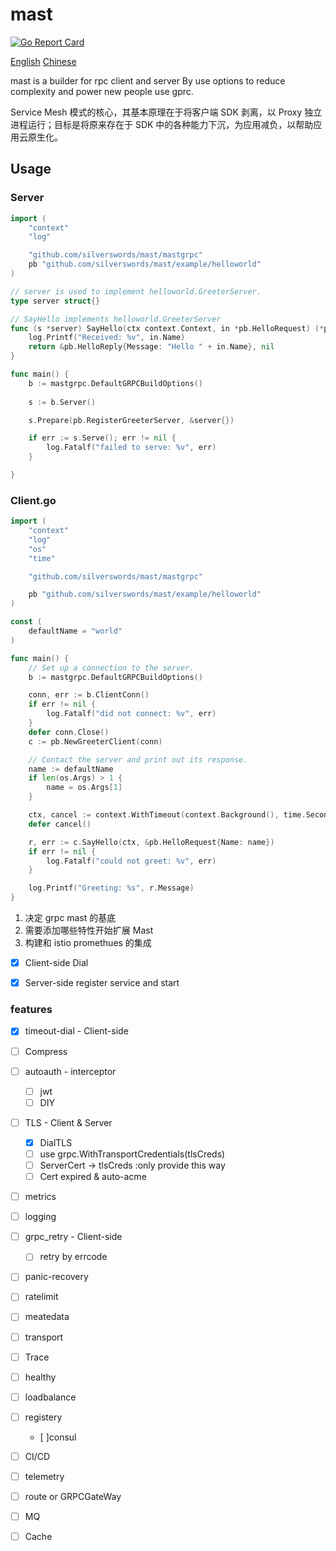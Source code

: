 # mast

[![Go Report Card](https://goreportcard.com/badge/github.com/silverswords/mast)](https://goreportcard.com/report/github.com/silverswords/mast)

[English](https://github.com/silverswords/mast/Readme) [Chinese](https://github.com/silverswords/mast/zh-cn)

mast is a builder for rpc client and server By use options to reduce complexity and power new people use gprc.

Service Mesh 模式的核心，其基本原理在于将客户端 SDK 剥离，以 Proxy 独立进程运行；目标是将原来存在于 SDK 中的各种能力下沉，为应用减负，以帮助应用云原生化。

## Usage

### Server
```go
import (
	"context"
	"log"

	"github.com/silverswords/mast/mastgrpc"
	pb "github.com/silverswords/mast/example/helloworld"
)

// server is used to implement helloworld.GreeterServer.
type server struct{}

// SayHello implements helloworld.GreeterServer
func (s *server) SayHello(ctx context.Context, in *pb.HelloRequest) (*pb.HelloReply, error) {
	log.Printf("Received: %v", in.Name)
	return &pb.HelloReply{Message: "Hello " + in.Name}, nil
}

func main() {
	b := mastgrpc.DefaultGRPCBuildOptions()
	
	s := b.Server()

	s.Prepare(pb.RegisterGreeterServer, &server{})

	if err := s.Serve(); err != nil {
		log.Fatalf("failed to serve: %v", err)
	}

}
```

### Client.go
```go
import (
	"context"
	"log"
	"os"
	"time"

	"github.com/silverswords/mast/mastgrpc"

	pb "github.com/silverswords/mast/example/helloworld"
)

const (
	defaultName = "world"
)

func main() {
	// Set up a connection to the server.
	b := mastgrpc.DefaultGRPCBuildOptions()

	conn, err := b.ClientConn()
	if err != nil {
		log.Fatalf("did not connect: %v", err)
	}
	defer conn.Close()
	c := pb.NewGreeterClient(conn)

	// Contact the server and print out its response.
	name := defaultName
	if len(os.Args) > 1 {
		name = os.Args[1]
	}

	ctx, cancel := context.WithTimeout(context.Background(), time.Second)
	defer cancel()

	r, err := c.SayHello(ctx, &pb.HelloRequest{Name: name})
	if err != nil {
		log.Fatalf("could not greet: %v", err)
	}

	log.Printf("Greeting: %s", r.Message)
}
```

1. 决定 grpc mast 的基底
2. 需要添加哪些特性开始扩展 Mast 
3. 构建和 istio  promethues 的集成

- [x] Client-side Dial 

- [x] Server-side register service and start

### features
- [x] timeout-dial  - Client-side 

- [ ] Compress

- [ ] autoauth - interceptor
    - [ ] jwt
    - [ ] DIY

- [ ] TLS - Client & Server
    - [x] DialTLS
    - [ ] use grpc.WithTransportCredentials(tlsCreds)
    - [ ] ServerCert  -> tlsCreds :only provide this way
    - [ ] Cert expired & auto-acme

- [ ] metrics

- [ ] logging

- [ ] grpc_retry - Client-side
    - [ ] retry by errcode

- [ ] panic-recovery

- [ ] ratelimit 

- [ ] meatedata

- [ ] transport

- [ ] Trace

- [ ] healthy

- [ ] loadbalance

- [ ] registery 
    - [ ]consul 

- [ ] CI/CD

- [ ] telemetry

- [ ] route or  GRPCGateWay

- [ ] MQ

- [ ] Cache



